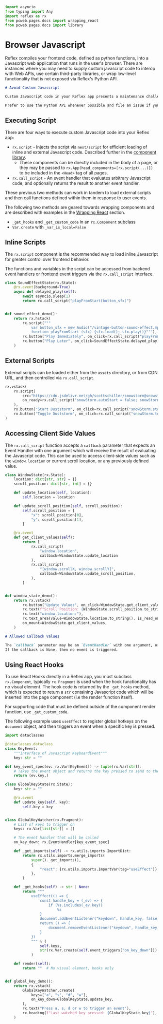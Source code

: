 ```python exec
import asyncio
from typing import Any
import reflex as rx
from pcweb.pages.docs import wrapping_react
from pcweb.pages.docs import library
```

# Browser Javascript

Reflex compiles your frontend code, defined as python functions, into a Javascript web application
that runs in the user's browser. There are instances where you may need to supply custom javascript
code to interop with Web APIs, use certain third-party libraries, or wrap low-level functionality
that is not exposed via Reflex's Python API.

```md alert
# Avoid Custom Javascript

Custom Javascript code in your Reflex app presents a maintenance challenge, as it will be harder to debug and may be unstable across Reflex versions.

Prefer to use the Python API whenever possible and file an issue if you need additional functionality that is not currently provided.
```

## Executing Script

There are four ways to execute custom Javascript code into your Reflex app:

- `rx.script` - Injects the script via `next/script` for efficient loading of inline and external Javascript code. Described further in the [component library]({library.other.script.path}).
  - These components can be directly included in the body of a page, or they may
    be passed to `rx.App(head_components=[rx.script(...)])` to be included in
    the `<Head>` tag of all pages.
- `rx.call_script` - An event handler that evaluates arbitrary Javascript code,
  and optionally returns the result to another event handler.

These previous two methods can work in tandem to load external scripts and then
call functions defined within them in response to user events.

The following two methods are geared towards wrapping components and are
described with examples in the [Wrapping React]({wrapping_react.overview.path})
section.

- `_get_hooks` and `_get_custom_code` in an `rx.Component` subclass
- `Var.create` with `_var_is_local=False`

## Inline Scripts

The `rx.script` component is the recommended way to load inline Javascript for greater control over
frontend behavior.

The functions and variables in the script can be accessed from backend event
handlers or frontend event triggers via the `rx.call_script` interface.

```python demo exec
class SoundEffectState(rx.State):
    @rx.event(background=True)
    async def delayed_play(self):
        await asyncio.sleep(1)
        return rx.call_script("playFromStart(button_sfx)")


def sound_effect_demo():
    return rx.hstack(
        rx.script("""
            var button_sfx = new Audio("/vintage-button-sound-effect.mp3")
            function playFromStart (sfx) {sfx.load(); sfx.play()}"""),
        rx.button("Play Immediately", on_click=rx.call_script("playFromStart(button_sfx)")),
        rx.button("Play Later", on_click=SoundEffectState.delayed_play),
    )
```

## External Scripts

External scripts can be loaded either from the `assets` directory, or from CDN URL, and then controlled
via `rx.call_script`.

```python demo
rx.vstack(
    rx.script(
        src="https://cdn.jsdelivr.net/gh/scottschiller/snowstorm@snowstorm_20131208/snowstorm-min.js",
        on_ready=rx.call_script("snowStorm.autoStart = false; snowStorm.snowColor = '#111'"),
    ),
    rx.button("Start Duststorm", on_click=rx.call_script("snowStorm.start()")),
    rx.button("Toggle Duststorm", on_click=rx.call_script("snowStorm.toggleSnow()")),
)
```

## Accessing Client Side Values

The `rx.call_script` function accepts a `callback` parameter that expects an
Event Handler with one argument which will receive the result of evaluating the
Javascript code. This can be used to access client-side values such as the
`window.location` or current scroll location, or any previously defined value.

```python demo exec
class WindowState(rx.State):
    location: dict[str, str] = {}
    scroll_position: dict[str, int] = {}

    def update_location(self, location):
        self.location = location

    def update_scroll_position(self, scroll_position):
        self.scroll_position = {
            "x": scroll_position[0],
            "y": scroll_position[1],
        }

    @rx.event
    def get_client_values(self):
        return [
            rx.call_script(
                "window.location",
                callback=WindowState.update_location
            ),
            rx.call_script(
                "[window.scrollX, window.scrollY]",
                callback=WindowState.update_scroll_position,
            ),
        ]


def window_state_demo():
    return rx.vstack(
        rx.button("Update Values", on_click=WindowState.get_client_values),
        rx.text(f"Scroll Position: {WindowState.scroll_position.to_string()}"),
        rx.text("window.location:"),
        rx.text_area(value=WindowState.location.to_string(), is_read_only=True),
        on_mount=WindowState.get_client_values,
    )
```

```md alert
# Allowed Callback Values

The `callback` parameter may be an `EventHandler` with one argument, or a lambda with one argument that returns an `EventHandler`.
If the callback is None, then no event is triggered.
```

## Using React Hooks

To use React Hooks directly in a Reflex app, you must subclass `rx.Component`,
typically `rx.Fragment` is used when the hook functionality has no visual
element. The hook code is returned by the `_get_hooks` method, which is expected
to return a `str` containing Javascript code which will be inserted into the
page component (i.e the render function itself).

For supporting code that must be defined outside of the component render
function, use `_get_custom_code`.

The following example uses `useEffect` to register global hotkeys on the
`document` object, and then triggers an event when a specific key is pressed.

```python demo exec
import dataclasses

@dataclasses.dataclass
class KeyEvent:
    """Interface of Javascript KeyboardEvent"""
    key: str = ""

def key_event_spec(ev: rx.Var[KeyEvent]) -> tuple[rx.Var[str]]:
    # Takes the event object and returns the key pressed to send to the state
    return (ev.key,)

class GlobalKeyState(rx.State):
    key: str = ""

    @rx.event
    def update_key(self, key):
        self.key = key


class GlobalKeyWatcher(rx.Fragment):
    # List of keys to trigger on
    keys: rx.Var[list[str]] = []

    # The event handler that will be called
    on_key_down: rx.EventHandler[key_event_spec]

    def _get_imports(self) -> rx.utils.imports.ImportDict:
        return rx.utils.imports.merge_imports(
            super()._get_imports(),
            {
                "react": {rx.utils.imports.ImportVar(tag="useEffect")}
            },
        )

    def _get_hooks(self) -> str | None:
        return """
            useEffect(() => {
                const handle_key = (_ev) => {
                    if (%s.includes(_ev.key))
                        %s
                }
                document.addEventListener("keydown", handle_key, false);
                return () => {
                    document.removeEventListener("keydown", handle_key, false);
                }
            })
            """ % (
                self.keys,
                str(rx.Var.create(self.event_triggers["on_key_down"])) + "(_ev)"
            )

    def render(self):
        return ""  # No visual element, hooks only


def global_key_demo():
    return rx.vstack(
        GlobalKeyWatcher.create(
            keys=["a", "s", "d", "w"],
            on_key_down=GlobalKeyState.update_key,
        ),
        rx.text("Press a, s, d or w to trigger an event"),
        rx.heading(f"Last watched key pressed: {GlobalKeyState.key}"),
    )
```
